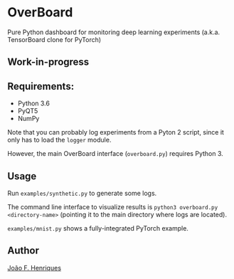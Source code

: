 # OverBoard
Pure Python dashboard for monitoring deep learning experiments (a.k.a. TensorBoard clone for PyTorch)

## Work-in-progress

## Requirements:

- Python 3.6
- PyQT5
- NumPy

Note that you can probably log experiments from a Pyton 2 script, since it only has to load the `logger` module.

However, the main OverBoard interface (`overboard.py`) requires Python 3.

## Usage

Run `examples/synthetic.py` to generate some logs.

The command line interface to visualize results is `python3 overboard.py <directory-name>` (pointing it to the main directory where logs are located).

`examples/mnist.py` shows a fully-integrated PyTorch example.

## Author

[João F. Henriques](http://www.robots.ox.ac.uk/~joao/)


